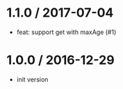 
1.1.0 / 2017-07-04
==================

  * feat: support get with maxAge (#1)

1.0.0 / 2016-12-29
==================

 * init version

